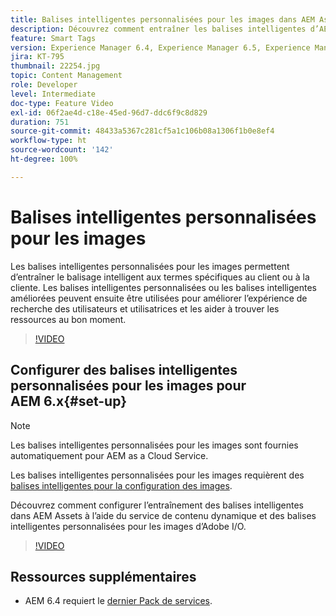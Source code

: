 ```yaml
---
title: Balises intelligentes personnalisées pour les images dans AEM Assets
description: Découvrez comment entraîner les balises intelligentes d’AEM Assets à appliquer des termes personnalisés aux ressources.
feature: Smart Tags
version: Experience Manager 6.4, Experience Manager 6.5, Experience Manager as a Cloud Service
jira: KT-795
thumbnail: 22254.jpg
topic: Content Management
role: Developer
level: Intermediate
doc-type: Feature Video
exl-id: 06f2ae4d-c18e-45ed-96d7-ddc6f9c8d829
duration: 751
source-git-commit: 48433a5367c281cf5a1c106b08a1306f1b0e8ef4
workflow-type: ht
source-wordcount: '142'
ht-degree: 100%

---
```


# Balises intelligentes personnalisées pour les images

Les balises intelligentes personnalisées pour les images permettent d’entraîner le balisage intelligent aux termes spécifiques au client ou à la cliente.
Les balises intelligentes personnalisées ou les balises intelligentes améliorées peuvent ensuite être utilisées pour améliorer l’expérience de recherche des utilisateurs et utilisatrices et les aider à trouver les ressources au bon moment.

>[!VIDEO](https://video.tv.adobe.com/v/3410910?quality=12&learn=on&captions=fre_fr)

## Configurer des balises intelligentes personnalisées pour les images pour AEM 6.x{#set-up}

>[!NOTE]
> Les balises intelligentes personnalisées pour les images sont fournies automatiquement pour AEM as a Cloud Service.

Les balises intelligentes personnalisées pour les images requièrent des [balises intelligentes pour la configuration des images](./image-smart-tags.md#set-up).

Découvrez comment configurer l’entraînement des balises intelligentes dans AEM Assets à l’aide du service de contenu dynamique et des balises intelligentes personnalisées pour les images d’Adobe I/O.

>[!VIDEO](https://video.tv.adobe.com/v/35546?quality=12&learn=on&captions=fre_fr)

## Ressources supplémentaires

* AEM 6.4 requiert le [dernier Pack de services](https://experienceleague.adobe.com/docs/experience-manager-release-information/aem-release-updates/aem-releases-updates.html?lang=fr).
